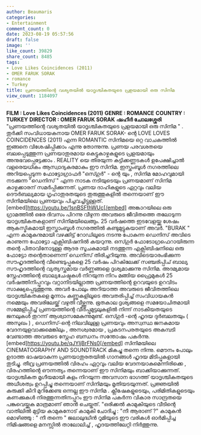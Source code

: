 ```yaml
---
author: Beaumaris
categories:
- Entertainment
comment_count: 0
date: 2023-08-19 05:57:56
draft: false
image: ''
like_count: 39829
share_count: 8485
tags:
- Love Likes Coincidences (2011)
- OMER FARUK SORAK
- romance
- Turkey
title: പ്രണയത്തിന്റെ വശ്യതയിൽ യാദൃശ്ചികതയുടെ പ്രളയമായി ഒരു സിനിമ
view_count: 1184097
---
```


**FILM : Love Likes Coincidences (2011)** **GENRE : ROMANCE** **COUNTRY : TURKEY** **DIRECTOR : OMER FARUK SORAK** **ഷഹീർ ചോലശ്ശേരി** "പ്രണയത്തിന്റെ വശ്യതയിൽ യാദൃശ്ചികതയുടെ പ്രളയമായി ഒരു സിനിമ " . തുർക്കി സംവിധായകനായ OMER FARUK SORAK- ന്റെ LOVE LOVES COINCIDENCES (2011) എന്ന ROMANTIC സിനിമയെ ഒറ്റ വാചകത്തിൽ ഇങ്ങനെ വിശേഷിപ്പിക്കാം എന്നു തോന്നുന്നു. പ്രണയ പരവശതയെ ബലപ്പെടുത്തുന്ന പ്രണയാതുരമായ കെട്ടുകാഴ്ചകളുടെ പ്രളയമായും അനുഭവപ്പെട്ടേക്കാം . REALITY യെ തിരയുന്ന കട്ടിക്കണ്ണടകൾ ഉപേക്ഷിച്ചാൽ വളരെയധികം ആസ്വാദ്യകരമാകും ഈ സിനിമ. [](https://cdn.boolokam.com/articles/2023/08/vssvvvv.jpg)ഇസ്തംബൂൾ നഗരത്തിലെ അറിയപ്പെടുന്ന ഫോട്ടോഗ്രാഫർ "ഒസ്ഗുർ" - ന്റെ യും , സിനിമ മോഹവുമായി നടക്കുന്ന "ഡെനിസ് " എന്ന നാടക നടിയുടെയും പ്രണയമാണ് സിനിമ കാഴ്ചക്കാരന് സമർപ്പിക്കുന്നത്. പ്രണയ ദാഹികളുടെ ഏറ്റവും വലിയ ദൌർബല്യമായ ഗൃഹാതുരതയുടെ തുരുത്തുകളിൽ തന്നെയാണ് ഈ സിനിമയിലെ പ്രണയവും പിച്ചവച്ചിട്ടുള്ളത്. [embed]https://youtu.be/1snBSFthWUc[/embed] അങ്കാറയിലെ ഒരു ഗ്രാമത്തിൽ ഒരേ ദിവസം പിറന്നു വീഴുന്ന അവരുടെ ജീവിതത്തെ തലോടുന്ന യാദൃശ്ചികതകളാണ് സിനിമയിലെങ്ങും. 25 വർഷത്തെ ഇടവേളയ്ക്കു ശേഷം ആകസ്മികമായി ഇസ്താംബൂൾ നഗരത്തിൽ കണ്ടുമുട്ടുകയാണ് അവർ. "BURAK " എന്ന കാമുകനുമായി വഴക്കിട്ട് റോഡിലൂടെ നടന്നു പോകുന്ന ഡെനിസ് അവിടെ കാണുന്ന ഫോട്ടോ എക്സിബിഷനിൽ കയറുന്നു. ഒസ്ഗുർ ഫോടോഗ്രഫെറായിരുന്ന തന്റെ പിതാവിനോടുള്ള ആദര സൂചകമായി നടത്തുന്ന എക്സിബിഷനിലെ ഒരു ഫോട്ടോ തന്റെതാണെന്ന് ഡെനിസ് തിരിച്ചറിയുന്നു. അവിടെയാരംഭിക്കുന്ന സൗഹൃദത്തിന്റെ വീണ്ടെടുപ്പുകളെ 25 വർഷം പിറകിലേക്ക് സഞ്ചരിപ്പിച് ബാല്യ സൗഹൃദത്തിന്റെ വ്യത്യസ്തമായ വർണ്ണങ്ങളെ ദൃശ്യമാക്കുന്നു സിനിമ. അദമ്യമായ സ്നേഹത്തിന്റെ ബാല്യചേഷ്ടകൾ നിറയുന്ന നിറം മങ്ങിയ ഫ്രൈമുകൾ 25 വർഷത്തിനിപ്പുറവും വറ്റാനിടയില്ലാത്ത പ്രണയത്തിന്റെ ഉറവയുടെ ഉറവിടം സാക്ഷ്യപ്പെടുത്തുന്നു. അവർ പോലും അറിയാത്ത അവരുടെ ജീവിതത്തിലെ യാദൃശ്ചികതകളെ മൂന്നാം കണ്ണുകളിലൂടെ അവതരിപ്പിച്ച് സംവിധായകൻ നമ്മെയും അവരിലേയ്ക്ക് വഴുതി വീഴ്ത്തുന്നു. ഭൂതകാല ദൃശ്യങ്ങളെ സമയോചിതമായി സമ്മേളിപ്പിച്ച് പ്രണയത്തിന്റെ വീർപ്പുമുട്ടലുകളിൽ നിന്ന് നാടകീയതയുടെ ജനലുകൾ തുറന്ന് ആശ്വാസമേകുന്നുമുണ്ട്. ഒസ്ഗുർ -ന്റെ ഹൃദയ ദുർബലതയും ( അസുഖം ) , ഡെനിസ്-ന്റെ നിലവിലുള്ള പ്രണയവും അസ്വസ്ഥ ജനകമായ വേദനയുളവാക്കുമെങ്കിലും , അനശ്വരമായ , പ്രകടനപരതയുടെ അകമ്പടി വേണ്ടാത്ത അവരുടെ സ്നേഹ ബന്ധനം സന്തോഷം പകർന്നു. [embed]https://youtu.be/qJYljBrFNs0[/embed] സിനിമയിലെ CINEMATOGRAPHY AND SOUNDTRACK മികച്ചു തന്നെ നിന്നു. മൌനം പോലും ഉദാത്ത ഭാഷയാകുന്ന പ്രണയാതുരതയിൽ ഗാനങ്ങൾ ഹൃദയ മിടിപ്പുകളായി തുടിച്ചു. തീവ്ര പ്രണയത്തിൽ വിരഹം ഏറ്റവും വലിയ വേദനയാകുമെന്നിരിക്കെ , വിരഹത്തിന്റെ ഔന്നത്യം തന്നെയാണ് ഈ സിനിമയും ബാക്കിയാക്കുന്നത്. യാദൃശ്ചികത മൃഗീയമായി കളം നിറയുന്ന അവസാന ഭാഗത്ത്‌ യാദൃശ്ചികതയുടെ അധീശത്വം ഉറപ്പിച്ചു തന്നെയാണ് സിനിമയും മൃതിയടയുന്നത്. പ്രജ്ഞയിൽ കുരുക്കി കീറി മുറിക്കേണ്ട ഒന്നല്ല ഈ സിനിമ . ക്ലീഷേകളുടെയും, പരിമിതികളുടെയും കണക്കുകൾ നിരത്തുന്നതിനപ്പുറം ഈ സിനിമ പകർന്ന വികാര സാന്ദ്രതയെ പങ്കുവെയ്ക്കുക മാത്രമാണ് ഞാൻ ചെയ്തത്. "ഒരിക്കൽ കാമുകിയുടെ വീടിന്റെ വാതിലിൽ മുട്ടിയ കാമുകനോട് കാമുകി ചോദിച്ചു : "നീ ആരാണ് ?" കാമുകൻ മൊഴിഞ്ഞു : " നീ തന്നെ " ജലാലുദ്ധീൻ റൂമിയുടെ ഈ വരികൾ ഓർമിപ്പിച്ച നിമിഷങ്ങളെ മനസ്സിൽ താലോലിച്ച് , ഹൃദയത്തിലേറ്റി നിർത്തുന്നു.
